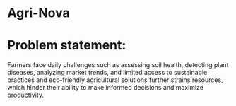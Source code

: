 # Agri-Nova

# Problem statement:
Farmers face daily challenges such as assessing soil health, detecting plant diseases, analyzing market trends, and limited access to sustainable practices and eco-friendly agricultural solutions further strains resources, which hinder their ability to make informed decisions and maximize productivity.



